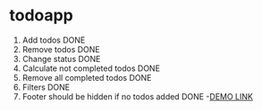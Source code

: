 # todoapp
1. Add todos DONE
2. Remove todos DONE
3. Change status  DONE
4. Calculate not completed todos DONE
5. Remove all completed todos  DONE
6. Filters DONE
7. Footer should be hidden if no todos added DONE
-[DEMO LINK](https://katykuzmenko.github.io/todoapp/)